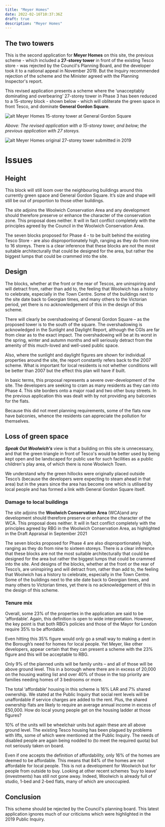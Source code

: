 ```yaml
---
title: "Meyer Homes"
date: 2022-02-16T10:37:36Z
draft: true
description: "Meyer Homes"
---
```


## The two towers
This is the second application for **Meyer Homes** on this site, the previous scheme - which included a **27-storey tower** in front of the existing Tesco store - was rejected by the Council's Planning Board, and the developer took it to a national appeal in November 2019. But the Inquiry recommended rejection of the scheme and the Minister agreed with the Planning Inspector's report.  

This revised application presents a scheme where the ‘unacceptably dominating and overbearing’ 27-storey tower in Phase 3 has been reduced to a 15-storey block - shown below - which will obliterate the green space in front Tesco, and dominate **General Gordon Square**.

![alt Meyer Homes 15-storey tower at General Gordon Square](/campaigns/meyer_tower_2021.jpg)

*Above: The revised application with a 15-storey tower, and below; the previous application with 27 storeys.*

![alt Meyer Homes original 27-storey tower submitted in 2019](/campaigns/meyer_tower_2019.jpg)

# Issues
## Height
This block will still loom over the neighbouring buildings around this currently green space and General Gordon Square. It’s size and shape will still be out of proportion to those other buildings.

The site adjoins the Woolwich Conservation Area and any development should therefore preserve or enhance the character of the conservation zone. This proposal does neither. It will in fact conflict completely with the principles agreed by the Council in the Woolwich Conservation Area.

The seven blocks proposed for Phase 4 - to be built behind the existing Tesco Store - are also disproportionately high, ranging as they do from nine to 16 storeys. There is a clear inference that these blocks are not the most suitable architecturally that could be designed for the area, but rather the biggest lumps that could be crammed into the site.

## Design
The blocks, whether at the front or the rear of Tescos, are uninspiring and will detract from, rather than add to, the feeling that Woolwich has a history to celebrate, especially in the Town Centre. Some of the buildings next to the site date back to Georgian times, and many others to the Victorian period, yet there is no acknowledgement of this in the design of this scheme.

There will clearly be overshadowing of General Gordon Square – as the proposed tower is to the south of the square. The overshadowing is acknowledged in the Sunlight and Daylight Report, although the CGIs are far from clear as to the exact impact. The overshadowing will be at its worst in the spring, winter and autumn months and will seriously detract from the amenity of this much-loved and well-used public space.

Also, where the sunlight and daylight figures are shown for individual properties around the site, the report constantly refers back to the 2007 scheme. What is important for local residents is not whether conditions will be better than 2007 but the effect this plan will have if built.

In basic terms, this proposal represents a severe over-development of the site. The developers are seeking to cram as many residents as they can into Phase 4. This site borders onto a major road and two other busy streets. In the previous application this was dealt with by not providing any balconies for the flats.

Because this did not meet planning requirements, some of the flats now have balconies, whence the residents can appreciate the pollution for themselves.


## Loss of green space

***Speak Out Woolwich's*** view is that a building on this site is unnecessary, and that the green triangle in front of Tesco's would be better used by being kept open and be landscaped for public use for such facilities as a public children's play area, of which there is none Woolwich Town. 

We understand why the green hillocks were originally placed outside Tesco’s (because the developers were expecting to steam ahead in that area) but in the years since the area has become one which is utilised by local people and has formed a link with General Gordon Square itself.

### Damage to local buildings
The site adjoins the **Woolwich Conservation Area** (WCA)and any development should therefore preserve or enhance the character of the WCA. This proposal does neither. It will in fact conflict completely with the principles agreed by RBG in the Woolwich Conservation Area, as highlighted in the Draft Appraisal in September 2021

The seven blocks proposed for Phase 4 are also disproportionately high, ranging as they do from nine to sixteen storeys. There is a clear inference that these blocks are not the most suitable architecturally that could be designed for the area but rather the biggest lumps that could be crammed into the site. And designs of the blocks, whether at the front or the rear of Tesco’s, are uninspiring and will detract from, rather than add to, the feeling that Woolwich has a history to celebrate, especially in the Town Centre. Some of the buildings next to the site date back to Georgian times, and many others to Victorian times, yet there is no acknowledgement of this in the design of this scheme. 

### Tenure mix
Overall, some 23% of the properties in the application are said to be ‘affordable’. Again, this definition is open to wide interpretation. However, the key point is that both RBG’s policies and those of the Mayor for London require 35% to be affordable.

Even hitting this 35% figure would only go a small way to making a dent in the Borough’s need for homes for local people. Yet Meyer, like other developers, appear certain that they can present a scheme with the 23% figure and this will be acceptable to RBG.

Only 9% of the planned units will be family units – and all of those will be above ground level. This in a borough where there are in excess of 20,000 on the housing waiting list and over 40% of those in the top priority are families needing homes of 3 bedrooms or more.

The total ‘affordable’ housing in this scheme is 16% LAR and 7% shared ownership. We stated at the Public Inquiry that social rent levels will be unaffordable if service charges are added to the rent. Plus, the shared ownership flats are likely to require an average annual income in excess of £50,000. How do local young people get on the housing ladder at those figures?

10% of the units will be wheelchair units but again these are all above ground level. The existing Tesco housing has been plagued by problems with lifts, some of which were mentioned at the Public Inquiry. The needs of disabled people are again being nodded to (to meet the required quota) but not seriously taken on board.

Even if one accepts the definition of affordability, only 16% of the homes are deemed to be affordable. This means that 84% of the homes are not affordable for local people. This is not a development for Woolwich but for people from outside to buy. Looking at other recent schemes ‘buy to leave’ (investments) has still not gone away. Indeed, Woolwich is already full of studio, 1-bed and 2-bed flats, many of which are unoccupied.

## Conclusion
This scheme should be rejected by the Council's planning board. This latest application ignores much of our criticisms which were highlighted in the 2019 Public Inquiry.
